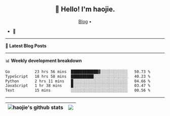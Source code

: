 <h2 align="center">👋 Hello! I'm haojie.</h2>
<p align="center">
  <a href="https://aoyouer.com">Blog</a> •
</p>


- 🔭 


-------

**📝 Latest Blog Posts**


-------

📊 **Weekly development breakdown**
<!--START_SECTION:waka-->

```txt
Go           23 hrs 56 mins  ████████████▓░░░░░░░░░░░░   50.73 %
TypeScript   18 hrs 58 mins  ██████████░░░░░░░░░░░░░░░   40.23 %
Python       2 hrs 11 mins   █░░░░░░░░░░░░░░░░░░░░░░░░   04.66 %
JavaScript   1 hr 38 mins    █░░░░░░░░░░░░░░░░░░░░░░░░   03.47 %
Text         15 mins         ░░░░░░░░░░░░░░░░░░░░░░░░░   00.56 %
```

<!--END_SECTION:waka-->

-------



| <img align="center" src="https://github-readme-stats.vercel.app/api?username=haojie06&show_icons=true&theme=graywhite&show_icons=true&count_private=true&include_all_commits=true&hide_border=true" alt="haojie's github stats" /> | <img align="center" src="https://github-readme-stats.vercel.app/api/top-langs/?username=haojie06&layout=compact&theme=graywhite&hide_border=true&hide=css,html" /> |
| ------------- | ------------- |


